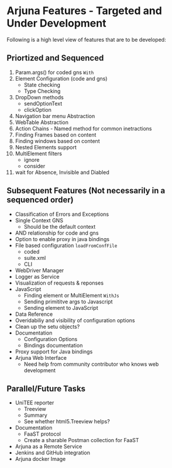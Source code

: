 # Arjuna Features - Targeted and Under Development
Following is a high level view of features that are to be developed:

## Priortized and Sequenced
1. Param.args() for coded gns `With`
2. Element Configuration (code and gns)
    * State checking
    * Type Checking
3. DropDown methods
    * sendOptionText
    * clickOption
4. Navigation bar menu Abstraction
5. WebTable Abstraction
6. Action Chains - Named method for common inetractions
7. Finding Frames based on content
8. Finding windows based on content
9. Nested Elements support
10. MultiElement filters
    * ignore
    * consider
11. wait for Absence, Invisible and Diabled

## Subsequent Features (Not necessarily in a sequenced order)
* Classification of Errors and Exceptions
* Single Context GNS
    * Should be the default context
* AND relationship for code and gns
* Option to enable proxy in java bindings
* File based configuration `loadFromConfFile`
    * coded 
    * suite.xml
    * CLI
* WebDriver Manager
* Logger as Service
* Visualization of requests & reponses
* JavaScript 
    * Finding element or MultiElement `WithJs`
    * Sending primititve args to Javascript
    * Sending element to JavaScript
* Data Reference
* Overidabiliy and visibility of configuration options
* Clean up the setu objects?
* Documentation
    * Configuration Options
    * Bindings documentation
* Proxy support for Java bindings
* Arjuna Web Interface 
    * Need help from community contributor who knows web development

## Parallel/Future Tasks
* UniTEE reporter
    * Treeview
    * Summary
    * See whether html5.Treeview helps?
* Documentation
    * FaaST protocol
    * Create a sharable Postman collection for FaaST
* Arjuna as a Remote Service
* Jenkins and GitHub integration
* Arjuna docker Image
